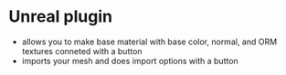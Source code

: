 # Unreal plugin
* allows you to make base material with base color, normal, and ORM textures conneted with a button
* imports your mesh and does import options with a button